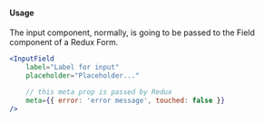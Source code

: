 #### **Usage**

The input component, normally, is going to be passed to the Field component of a Redux Form.

```jsx
<InputField
    label="Label for input"
    placeholder="Placeholder..."

    // this meta prop is passed by Redux
    meta={{ error: 'error message', touched: false }}
/>
```